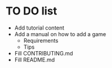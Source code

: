 # TO DO list

- Add tutorial content
- Add a manual on how to add a game
  - Requirements
  - Tips
- Fill CONTRIBUTING.md
- Fill README.md